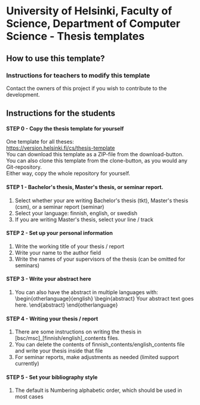 # University of Helsinki, Faculty of Science, Department of Computer Science - Thesis templates


## How to use this template?

### Instructions for teachers to modify this template
Contact the owners of this project if you wish to contribute to the development.


## Instructions for the students

#### STEP 0 - Copy the thesis template for yourself

One template for all theses:   
https://version.helsinki.fi/cs/thesis-template   
You can download this template as a ZIP-file from the download-button.   
You can also clone this template from the clone-button, as you would any Git-repository.  
Either way, copy the whole repository for yourself.  

#### STEP 1 - Bachelor's thesis, Master's thesis, or seminar report.
1) Select whether your are writing Bachelor's thesis (tkt), Master's thesis (csm), or a seminar report (seminar)
2) Select your language: finnish, english, or swedish
3) If you are writing Master's thesis, select your line / track

#### STEP 2 - Set up your personal information
1) Write the working title of your thesis / report
2) Write your name to the author field
3) Write the names of your supervisors of the thesis (can be omitted for seminars)

#### STEP 3 - Write your abstract here
1) You can also have the abstract in multiple languages with:
\begin{otherlanguage}{english}
\begin{abstract}
Your abstract text goes here.
\end{abstract}
\end{otherlanguage}

#### STEP 4 - Writing your thesis / report
1) There are some instructions on writing the thesis in \[bsc/msc\]_\[finnish/english]_contents files. 
2) You can delete the contents of finnish_contents/english_contents file and write your thesis inside that file
3) For seminar reports, make adjustments as needed (limited support currently)  

#### STEP 5 - Set your bibliography style
1) The default is Numbering alphabetic order, which should be used in most cases




